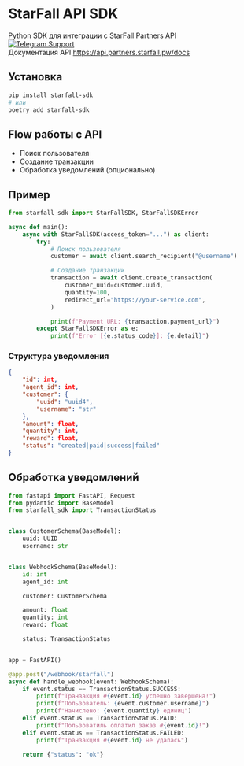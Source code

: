# StarFall API SDK

Python SDK для интеграции с StarFall Partners API  
[![Telegram Support](https://img.shields.io/badge/Telegram-StarFall%20Sales-blue?logo=telegram)](https://t.me/starfall_sales) <br>
Документация API https://api.partners.starfall.pw/docs

## Установка

```bash
pip install starfall-sdk
# или
poetry add starfall-sdk
```

## Flow работы с API

- Поиск пользователя
- Создание транзакции
- Обработка уведомлений (опционально)

## Пример

```python
from starfall_sdk import StarFallSDK, StarFallSDKError

async def main():
    async with StarFallSDK(access_token="...") as client:
        try:
            # Поиск пользователя
            customer = await client.search_recipient("@username")

            # Создание транзакции
            transaction = await client.create_transaction(
                customer_uuid=customer.uuid,
                quantity=100,
                redirect_url="https://your-service.com",
            )

            print(f"Payment URL: {transaction.payment_url}")
        except StarFallSDKError as e:
            print(f"Error [{e.status_code}]: {e.detail}")
```

### Структура уведомления

```json
{
    "id": int,
    "agent_id": int,
    "customer": {
        "uuid": "uuid4",
        "username": "str"
    },
    "amount": float,
    "quantity": int,
    "reward": float,
    "status": "created|paid|success|failed"
}
```

## Обработка уведомлений

```python
from fastapi import FastAPI, Request
from pydantic import BaseModel
from starfall_sdk import TransactionStatus


class CustomerSchema(BaseModel):
    uuid: UUID
    username: str


class WebhookSchema(BaseModel):
    id: int
    agent_id: int

    customer: CustomerSchema

    amount: float
    quantity: int
    reward: float

    status: TransactionStatus


app = FastAPI()

@app.post("/webhook/starfall")
async def handle_webhook(event: WebhookSchema):
    if event.status == TransactionStatus.SUCCESS:
        print(f"Транзакция #{event.id} успешно завершена!")
        print(f"Пользователь: {event.customer.username}")
        print(f"Начислено: {event.quantity} единиц")
    elif event.status == TransactionStatus.PAID:
        print(f"Пользоватиль оплатил заказ #{event.id}!")
    elif event.status == TransactionStatus.FAILED:
        print(f"Транзакция #{event.id} не удалась")

    return {"status": "ok"}
```
